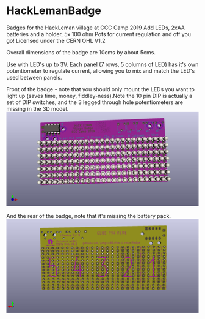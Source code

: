 # HackLemanBadge
Badges for the HackLeman village at CCC Camp 2019
Add LEDs, 2xAA batteries and a holder, 5x 100 ohm Pots for current regulation and off you go!
Licensed under the CERN OHL V1.2

Overall dimensions of the badge are 10cms by about 5cms. 

Use with LED's up to 3V. Each panel (7 rows, 5 columns of LED) has it's own potentiometer to regulate current, allowing you to mix and match the LED's used between panels. 

Front of the badge - note that you should only mount the LEDs you want to light up (saves time, money, fiddley-ness).Note the 10 pin DIP is actually a set of DIP switches, and the 3 legged through hole potentiometers are missing in the 3D model.
![Front](https://github.com/pingud98/HackLemanBadge/raw/master/hacklemanfront.jpg)

And the rear of the badge, note that it's missing the battery pack. 
![Rear](https://github.com/pingud98/HackLemanBadge/raw/master/hacklemanback.jpg)
